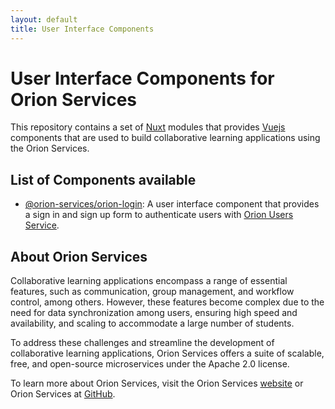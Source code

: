 ```yaml
---
layout: default
title: User Interface Components
---
```


# User Interface Components for Orion Services

This repository contains a set of [Nuxt](https://nuxt.com/) modules that
provides [Vuejs](https://vuejs.org) components that are used to build
collaborative learning applications using the Orion Services.

## List of Components available

- [@orion-services/orion-login](https://www.npmjs.com/package/@orion-services/orion-login):
  A user interface component that provides a sign  in and sign up form to
  authenticate users with [Orion Users Service](https://orion-services.github.io/users/).

## About Orion Services

Collaborative learning applications encompass a range of essential features,
such as communication, group management, and workflow control, among others.
However, these features become complex due to the need for data synchronization
among users, ensuring high speed and availability, and scaling to accommodate a
large number of students.

To address these challenges and streamline the development of collaborative
learning applications, Orion Services offers a suite of scalable, free, and
open-source microservices under the Apache 2.0 license.

To learn more about Orion Services, visit the Orion Services
[website](https://orion-services.dev) or Orion Services at
[GitHub](https://github.com/orion-services).